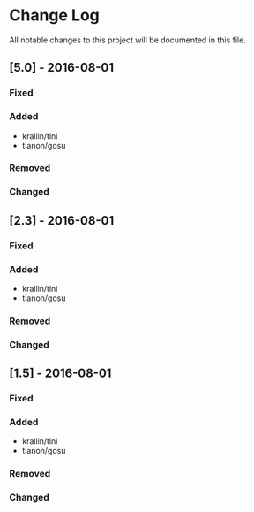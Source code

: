 Change Log
==========

All notable changes to this project will be documented in this file.

[5.0] - 2016-08-01
------------------

### Fixed

### Added

-	krallin/tini
-	tianon/gosu

### Removed

### Changed

[2.3] - 2016-08-01
------------------

### Fixed

### Added

-	krallin/tini
-	tianon/gosu

### Removed

### Changed

[1.5] - 2016-08-01
------------------

### Fixed

### Added

-	krallin/tini
-	tianon/gosu

### Removed

### Changed
